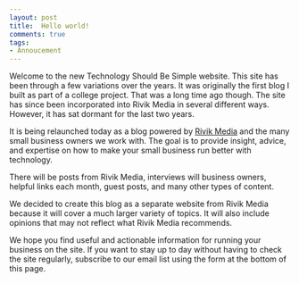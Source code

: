 ```yaml
---
layout: post
title:  Hello world!
comments: true
tags:
- Annoucement
---
```

Welcome to the new Technology Should Be Simple website. This site has been through a few variations over the years. It was originally the first blog I built as part of a college project. That was a long time ago though. The site has since been incorporated into Rivik Media in several different ways. However, it has sat dormant for the last two years. 

It is being relaunched today as a blog powered by [Rivik Media](https://rivikmedia.com) and the many small business owners we work with. The goal is to provide insight, advice, and expertise on how to make your small business run better with technology. 

There will be posts from Rivik Media, interviews will business owners, helpful links each month, guest posts, and many other types of content. 

We decided to create this blog as a separate website from Rivik Media because it will cover a much larger variety of topics. It will also include opinions that may not reflect what Rivik Media recommends. 

We hope you find useful and actionable information for running your business on the site. If you want to stay up to day without having to check the site regularly, subscribe to our email list using the form at the bottom of this page. 
